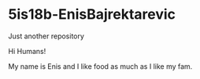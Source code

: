 # 5is18b-EnisBajrektarevic
Just another repository

Hi Humans!

My name is Enis and I like food as much as I like my fam.
